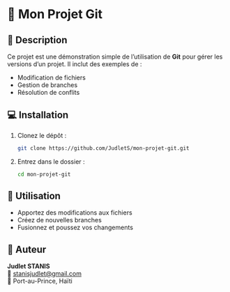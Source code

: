 # 📘 Mon Projet Git

## 📝 Description
Ce projet est une démonstration simple de l’utilisation de **Git** pour gérer les versions d’un projet.
Il inclut des exemples de :
- Modification de fichiers
- Gestion de branches
- Résolution de conflits

## 💻 Installation
1. Clonez le dépôt :
   ```bash
   git clone https://github.com/JudletS/mon-projet-git.git
   ```

2. Entrez dans le dossier :
   ```bash
   cd mon-projet-git
   ```

## 🚀 Utilisation
- Apportez des modifications aux fichiers
- Créez de nouvelles branches
- Fusionnez et poussez vos changements

## 👤 Auteur
**Judlet STANIS**  
📧 stanisjudlet@gmail.com  
📍 Port-au-Prince, Haïti
